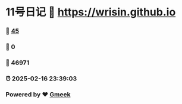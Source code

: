 # 11号日记 :link: https://wrisin.github.io 
### :page_facing_up: [45](https://wrisin.github.io/tag.html) 
### :speech_balloon: 0 
### :hibiscus: 46971 
### :alarm_clock: 2025-02-16 23:39:03 
### Powered by :heart: [Gmeek](https://github.com/Meekdai/Gmeek)
